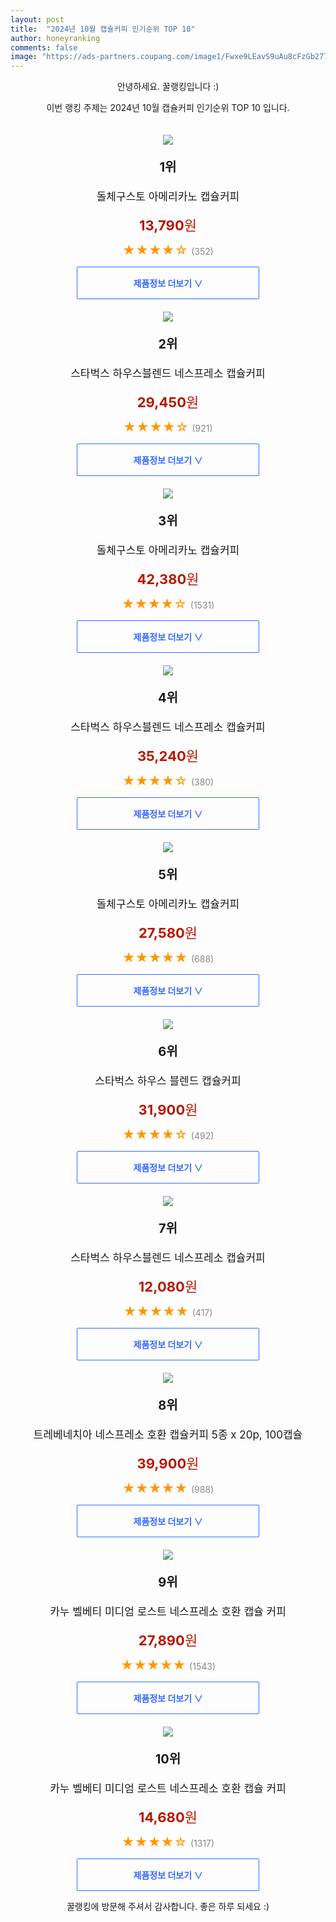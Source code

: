 ```yaml
---
layout: post
title:  "2024년 10월 캡슐커피 인기순위 TOP 10"
author: honeyranking
comments: false
image: "https://ads-partners.coupang.com/image1/Fwxe9LEavS9uAu8cFzGb2776bu4a_zu7r6UswD2lYGmA31lxt_rshKNM8Nb_Tke6_qAc3zT3xzJeZJGf4EuU2JVFK2x6EQcCSK7JvIg28Q7igBfOgSVuQ3bpIJk9YgYBxopJcRfwP0sjrkrg-Ki4o-F1ot-zQHbmbE4C62uGr2nzjjdrIx0oOtkY69lNnRsFX9TSqBYK3OEfBwv9tcunbClyqypHFGINQ5j_8Pceujiyk_ESkkXkKtGmcdi3bJMFQGh57YI1xRCI625pxtJ_N1YK8x6e3Qo2"
---
```

<p style="text-align: center;">안녕하세요. 꿀랭킹입니다 :)</p>
<p style="text-align: center;">이번 랭킹 주제는 2024년 10월 캡슐커피 인기순위 TOP 10 입니다.</p><center><img src="https://ads-partners.coupang.com/image1/Fwxe9LEavS9uAu8cFzGb2776bu4a_zu7r6UswD2lYGmA31lxt_rshKNM8Nb_Tke6_qAc3zT3xzJeZJGf4EuU2JVFK2x6EQcCSK7JvIg28Q7igBfOgSVuQ3bpIJk9YgYBxopJcRfwP0sjrkrg-Ki4o-F1ot-zQHbmbE4C62uGr2nzjjdrIx0oOtkY69lNnRsFX9TSqBYK3OEfBwv9tcunbClyqypHFGINQ5j_8Pceujiyk_ESkkXkKtGmcdi3bJMFQGh57YI1xRCI625pxtJ_N1YK8x6e3Qo2" style="margin-top:20px" /></center><p style="text-align: center; font-size: 20px"><b>1위</b></p><p style="text-align: center; font-size: 17px">돌체구스토 아메리카노 캡슐커피</p><p style="text-align: center;"><span style="color: #b61800; font-size: 22px;"><b>13,790</b>원</span></p><p style="text-align: center;"><span style="color: #ff9600; font-size: 20px;">★★★★☆ </span><span style="color: #878787;">(352)</span></p><center><a href="https://link.coupang.com/re/AFFSDP?lptag=AF3899140&subid=honeyrank&pageKey=5541809729&itemId=13792113162&vendorItemId=81042492402&traceid=V0-153-ade70457e2e60e79&requestid=20241024170000328315954853&token=31850B%7CGM"><div style="font-size: 14px; display: inline-block; padding: 15px 90px; color: #346aff; border-radius: 2px; border: 1px solid #346aff; cursor: pointer;"><b>제품정보 더보기 &or;</b></div></a></center><center><img src="https://ads-partners.coupang.com/image1/_9OFcC8LEVg0ZIGn_wjUu8sA_mOLpOX6sXV5tMcBzn45HAH02-5rtjesdqxWsXaAAdYq5V6XfC3cjJLABJrTFruJTF_SAgbCAKJDWCQty75ivPJVnt9-NSWRCiLoqVZy8kt5A73LvTVeyI0TIPF-U2gzNjpagVpH2iTXZatDYCtScLyaaJd8BFNnb949jDkdvL3zgB3MY90y7Dkuyi_2UT0g89JoCfvdDyVUmnmgH1yGAuzUuB1nfyjoKGkmFhYug9hGfkLe976LrpT-jXSSZTgTZ87aDdq_69VraG14" style="margin-top:20px" /></center><p style="text-align: center; font-size: 20px"><b>2위</b></p><p style="text-align: center; font-size: 17px">스타벅스 하우스블렌드 네스프레소 캡슐커피</p><p style="text-align: center;"><span style="color: #b61800; font-size: 22px;"><b>29,450</b>원</span></p><p style="text-align: center;"><span style="color: #ff9600; font-size: 20px;">★★★★☆ </span><span style="color: #878787;">(921)</span></p><center><a href="https://link.coupang.com/re/AFFSDP?lptag=AF3899140&subid=honeyrank&pageKey=5387625549&itemId=21048718264&vendorItemId=88856695953&traceid=V0-153-a68c72cfd4e1b976&requestid=20241024170000328315954853&token=31850B%7CGM"><div style="font-size: 14px; display: inline-block; padding: 15px 90px; color: #346aff; border-radius: 2px; border: 1px solid #346aff; cursor: pointer;"><b>제품정보 더보기 &or;</b></div></a></center><center><img src="https://ads-partners.coupang.com/image1/Rg_g9Mp5Ma38NvssRgPHpwlJXc2Omt6HTPYj7k9zNHdG-_lLDDipywLmUdWIEH8GCutcv4M5QXJijFIlBHZziTPVuZ34c-w3yXPw3ouzOC4njMEMuqmghnCWTvx27L7XL2w7_3IxoBuVOsRIGo8Q7DpqK2iDgD2YjlPo0Lp6CD-WAkGJ4WWP9vhdnue-4Ll4u1p-19a97JWT8atbNg4i24cbPoATTuOUcSRRzTItbkh2IN9KxmTQIoHFrwBwWRFxhKtRQCmy535YHa4W92NoMKzpCkuPViW80Bz1EvZu" style="margin-top:20px" /></center><p style="text-align: center; font-size: 20px"><b>3위</b></p><p style="text-align: center; font-size: 17px">돌체구스토 아메리카노 캡슐커피</p><p style="text-align: center;"><span style="color: #b61800; font-size: 22px;"><b>42,380</b>원</span></p><p style="text-align: center;"><span style="color: #ff9600; font-size: 20px;">★★★★☆ </span><span style="color: #878787;">(1531)</span></p><center><a href="https://link.coupang.com/re/AFFSDP?lptag=AF3899140&subid=honeyrank&pageKey=5541809729&itemId=18037433787&vendorItemId=85191830389&traceid=V0-153-ade70457e2e60e79&requestid=20241024170000328315954853&token=31850B%7CGM"><div style="font-size: 14px; display: inline-block; padding: 15px 90px; color: #346aff; border-radius: 2px; border: 1px solid #346aff; cursor: pointer;"><b>제품정보 더보기 &or;</b></div></a></center><center><img src="https://ads-partners.coupang.com/image1/cH_75tnKRo-yWHrvcPRnzmX7ixLmeM-3js11MVrseE7W9LCeuckTNLfCbekzYaapI_zuRv6Wn_Mj31NBVqJA5KpaEdBk1UqgOB_mHBcs7VdiF9-ljIEAVa7BHmPrGsvF14QSSGwlFBJuflpa7r6sZvJ9RQ-16X7Sl7V0UHvIEhDw6Sjsmdum1ZCQKIuBAO2Pv-Hcjerj2DX8kHkIzl5Q650urG6jsgQpPUv6lA9Y6bF3bUpX0qngGcSac6erBtZb5XodCLdTm53xt7g2ylTCxWbqLtfU6XPuWytP8ErF" style="margin-top:20px" /></center><p style="text-align: center; font-size: 20px"><b>4위</b></p><p style="text-align: center; font-size: 17px">스타벅스 하우스블렌드 네스프레소 캡슐커피</p><p style="text-align: center;"><span style="color: #b61800; font-size: 22px;"><b>35,240</b>원</span></p><p style="text-align: center;"><span style="color: #ff9600; font-size: 20px;">★★★★☆ </span><span style="color: #878787;">(380)</span></p><center><a href="https://link.coupang.com/re/AFFSDP?lptag=AF3899140&subid=honeyrank&pageKey=5387625549&itemId=21048718266&vendorItemId=88856695958&traceid=V0-153-a68c72cfd4e1b976&requestid=20241024170000328315954853&token=31850B%7CGM"><div style="font-size: 14px; display: inline-block; padding: 15px 90px; color: #346aff; border-radius: 2px; border: 1px solid #346aff; cursor: pointer;"><b>제품정보 더보기 &or;</b></div></a></center><center><img src="https://ads-partners.coupang.com/image1/RDCdEzXAk-83lsFdRPW0zbIV53kuD3_9xjvEyTM7kNfX-WMvZsyLJy-R47nACZhI-51D3XfXrCu69hrXM7OgC7K5eWk61N6hM2A0YZ90Ca8ZTHbQXd4oeLWo3vzs34GqlBxSVlF0lWkbFjxbflYJe8ZKvsdCIXbjkHz87VBQgqZgkE1W-cmHQ5843NI084Y0JVr_qHgcFPS1UO97s9SnZng0ZUBqnmW49gl9UIUHXZBfGYTqlqS1eFouAI_rlCkSh3UGF_9Oy_1OaDBN5MQxWc-3928wHlDsCZZd" style="margin-top:20px" /></center><p style="text-align: center; font-size: 20px"><b>5위</b></p><p style="text-align: center; font-size: 17px">돌체구스토 아메리카노 캡슐커피</p><p style="text-align: center;"><span style="color: #b61800; font-size: 22px;"><b>27,580</b>원</span></p><p style="text-align: center;"><span style="color: #ff9600; font-size: 20px;">★★★★★ </span><span style="color: #878787;">(688)</span></p><center><a href="https://link.coupang.com/re/AFFSDP?lptag=AF3899140&subid=honeyrank&pageKey=5541809729&itemId=18037431293&vendorItemId=85191828000&traceid=V0-153-ade70457e2e60e79&requestid=20241024170000328315954853&token=31850B%7CGM"><div style="font-size: 14px; display: inline-block; padding: 15px 90px; color: #346aff; border-radius: 2px; border: 1px solid #346aff; cursor: pointer;"><b>제품정보 더보기 &or;</b></div></a></center><center><img src="https://ads-partners.coupang.com/image1/FulEztcl9-mqN_x6FqkKgLiy44VyrMo6ZRfJzm4Os13-YNzNnEtdtkZSkkA0TzCSsNhPpgyqzv3G4JMUQOQ52_r2lCc8jNegLWiLegdlDVlxcTAiA-7jfJla8BM7xQuy8CUKN8ongae8CQAMfy3IIFxK0G8TnCDEYHaYP2vpaXW5o7OP77wAQLhrs0xfgCNYqu7Hw0XZvii4OBLV3MtATFoX9y5rCVbUvdudnNlt16T4WUT0KC-9Gzbo3AU03JQExAuW904I9IraHImgbD-JfiMZuqMWFN_XMg==" style="margin-top:20px" /></center><p style="text-align: center; font-size: 20px"><b>6위</b></p><p style="text-align: center; font-size: 17px">스타벅스 하우스 블렌드 캡슐커피</p><p style="text-align: center;"><span style="color: #b61800; font-size: 22px;"><b>31,900</b>원</span></p><p style="text-align: center;"><span style="color: #ff9600; font-size: 20px;">★★★★☆ </span><span style="color: #878787;">(492)</span></p><center><a href="https://link.coupang.com/re/AFFSDP?lptag=AF3899140&subid=honeyrank&pageKey=1555683108&itemId=2844517212&vendorItemId=84995743822&traceid=V0-153-36dc3b793258c69c&requestid=20241024170000328315954853&token=31850B%7CGM"><div style="font-size: 14px; display: inline-block; padding: 15px 90px; color: #346aff; border-radius: 2px; border: 1px solid #346aff; cursor: pointer;"><b>제품정보 더보기 &or;</b></div></a></center><center><img src="https://ads-partners.coupang.com/image1/c9wjlhRWC8XXriSXc9FQvYs89Q3Jmfc0KtcUBsctwY0v7zluyCNyoGc_gjNjg_wYzEP-Rn2gy4d8qw51QPFfkhDcpCnWM_bvcOxJAIhUe9JO4zI0NWO6PEroDlfImEeMpFcK7Igi4ZuSmXhOKADrnJyFxpNXsMnyb01_Wt-QxSTYIiFlUf_A18jO9WBKRew9Fy56BW131KqTj4Dt7ZzdcTYzwGwYzjI2nhk54JBTBCLeTxxRP3Hv96uV6QQNvprHW4b9eLNYloITHfIpj-NlAOe1dafWs4Wnzscy6Uev" style="margin-top:20px" /></center><p style="text-align: center; font-size: 20px"><b>7위</b></p><p style="text-align: center; font-size: 17px">스타벅스 하우스블렌드 네스프레소 캡슐커피</p><p style="text-align: center;"><span style="color: #b61800; font-size: 22px;"><b>12,080</b>원</span></p><p style="text-align: center;"><span style="color: #ff9600; font-size: 20px;">★★★★★ </span><span style="color: #878787;">(417)</span></p><center><a href="https://link.coupang.com/re/AFFSDP?lptag=AF3899140&subid=honeyrank&pageKey=5387625549&itemId=21048718261&vendorItemId=88856696118&traceid=V0-153-a68c72cfd4e1b976&requestid=20241024170000328315954853&token=31850B%7CGM"><div style="font-size: 14px; display: inline-block; padding: 15px 90px; color: #346aff; border-radius: 2px; border: 1px solid #346aff; cursor: pointer;"><b>제품정보 더보기 &or;</b></div></a></center><center><img src="https://ads-partners.coupang.com/image1/0srJLFShRntxpasz0pdzKuIQtSPZzU62b8iQ79_v3mmECsajrlpyBJcakYY23EIKpNAxYgEoiortxNgnaV9iU73Y5PbRczrp3OXRV8bQuKPwcaHTLnRII_W-fYy7btO2JMx6NBFSpCW21ClfBZhogZJeyITSsbMbxVJN-ec_fo1J8OEVBwwxzRheofEs_OifxJ3GiKcLc_d4CnLcYpDkQXpzrp3XZmQsS5UU0TyV3i7vm1v28brvRvdFaPVET-Iady-FjKEtqWlWMLAvafMlV8vXOBi09lgeDoU=" style="margin-top:20px" /></center><p style="text-align: center; font-size: 20px"><b>8위</b></p><p style="text-align: center; font-size: 17px">트레베네치아 네스프레소 호환 캡슐커피 5종 x 20p, 100캡슐</p><p style="text-align: center;"><span style="color: #b61800; font-size: 22px;"><b>39,900</b>원</span></p><p style="text-align: center;"><span style="color: #ff9600; font-size: 20px;">★★★★★ </span><span style="color: #878787;">(988)</span></p><center><a href="https://link.coupang.com/re/AFFSDP?lptag=AF3899140&subid=honeyrank&pageKey=6155869912&itemId=11914511038&vendorItemId=79187384103&traceid=V0-153-0e668c6cc32f2cc0&requestid=20241024170000328315954853&token=31850B%7CGM"><div style="font-size: 14px; display: inline-block; padding: 15px 90px; color: #346aff; border-radius: 2px; border: 1px solid #346aff; cursor: pointer;"><b>제품정보 더보기 &or;</b></div></a></center><center><img src="https://ads-partners.coupang.com/image1/kAt9u_uTQynwr8ngkHwF_MlC8YY8tFXG5BFRT2qkEYqOXerPQDlS15BKri-Zhtvu8vmtt2MxVEaTl5R5YqAV2NT8ST7LjnzuVNwjG3KQBaipLu02_BGuVv6L9zZqonuVbKfi3d6V-EWDUl69RBbTv_Jv6p2AAKRxBOUCc7aEFUA6mNREB6Ar4MZhFEla0oRmzubMn_iPBQaG1cwyOw6ckZJyuIHLKptjPWX_3U_4Mzdnk1Y09gPYBbp4sFBDgCRYG2L_VZrG_8hQ-DwCoU2KtkDEpoa4bEUmsW0=" style="margin-top:20px" /></center><p style="text-align: center; font-size: 20px"><b>9위</b></p><p style="text-align: center; font-size: 17px">카누 벨베티 미디엄 로스트 네스프레소 호환 캡슐 커피</p><p style="text-align: center;"><span style="color: #b61800; font-size: 22px;"><b>27,890</b>원</span></p><p style="text-align: center;"><span style="color: #ff9600; font-size: 20px;">★★★★★ </span><span style="color: #878787;">(1543)</span></p><center><a href="https://link.coupang.com/re/AFFSDP?lptag=AF3899140&subid=honeyrank&pageKey=7663189108&itemId=20421446171&vendorItemId=85761381518&traceid=V0-153-40e3fb0d8e2be721&requestid=20241024170000328315954853&token=31850B%7CGM"><div style="font-size: 14px; display: inline-block; padding: 15px 90px; color: #346aff; border-radius: 2px; border: 1px solid #346aff; cursor: pointer;"><b>제품정보 더보기 &or;</b></div></a></center><center><img src="https://ads-partners.coupang.com/image1/suY6PMeeJ8nfMnEjsvJBV3Pe8gWzv4eCN9jVWArgo_1WsrAKNPsaFub2WxssjtJSjlAcGfM9S3R5RbYJlM0kCRFOejF6aV7Br_xQhuXchBg_c8nDJgf45mpYUO_wr7BZ_zrOpTSmPRf4ga29Diwgmp6s5fEzCRkR0AOnn31_0jcoiP0Fk1SJqdAuhH0f2NnttzEroGyIO2DnM2ev53ENW_HcymUph3Cxztqj--LVh2Der5ixYDq2vl_MifYqjbaTVX6N-59i4h5pU0Aa0bj81WyBAIRQvCzTgA==" style="margin-top:20px" /></center><p style="text-align: center; font-size: 20px"><b>10위</b></p><p style="text-align: center; font-size: 17px">카누 벨베티 미디엄 로스트 네스프레소 호환 캡슐 커피</p><p style="text-align: center;"><span style="color: #b61800; font-size: 22px;"><b>14,680</b>원</span></p><p style="text-align: center;"><span style="color: #ff9600; font-size: 20px;">★★★★☆ </span><span style="color: #878787;">(1317)</span></p><center><a href="https://link.coupang.com/re/AFFSDP?lptag=AF3899140&subid=honeyrank&pageKey=7663189108&itemId=20421439844&vendorItemId=85761380647&traceid=V0-153-40e3fb0d8e2be721&requestid=20241024170000328315954853&token=31850B%7CGM"><div style="font-size: 14px; display: inline-block; padding: 15px 90px; color: #346aff; border-radius: 2px; border: 1px solid #346aff; cursor: pointer;"><b>제품정보 더보기 &or;</b></div></a></center><p style="text-align: center;">꿀랭킹에 방문해 주셔서 감사합니다. 좋은 하루 되세요 :)</p>